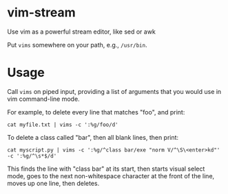 # vim-stream
Use vim as a powerful stream editor, like sed or awk

Put `vims` somewhere on your path, e.g., `/usr/bin`.

# Usage

Call `vims` on piped input, providing a list of arguments that you
would use in vim command-line mode.

For example,
to delete every line that matches "foo", and print:

```
cat myfile.txt | vims -c ':%g/foo/d'
```

To delete a class called "bar", then all blank lines, then print:

```
cat myscript.py | vims -c ':%g/^class bar/exe "norm V/^\S\<enter>kd"' -c ':%g/^\s*$/d'
```

This finds the line with "class bar" at its start, then
starts visual select mode, goes to the next non-whitespace character
at the front of the line, moves up one line, then deletes.
